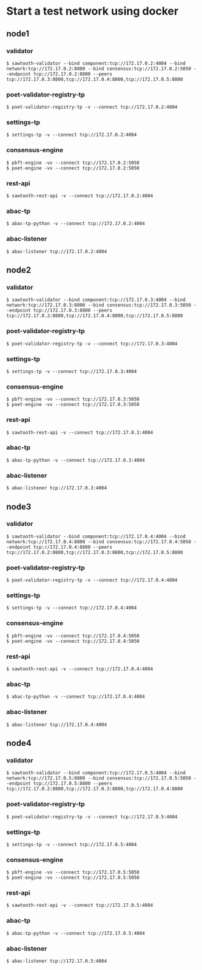 # Start a test network using docker
## node1
### validator
```
$ sawtooth-validator --bind component:tcp://172.17.0.2:4004 --bind network:tcp://172.17.0.2:8800 --bind consensus:tcp://172.17.0.2:5050 --endpoint tcp://172.17.0.2:8800 --peers tcp://172.17.0.3:8800,tcp://172.17.0.4:8800,tcp://172.17.0.5:8800
```
### poet-validator-registry-tp
```
$ poet-validator-registry-tp -v --connect tcp://172.17.0.2:4004
```
### settings-tp
```
$ settings-tp -v --connect tcp://172.17.0.2:4004
```
### consensus-engine
```
$ pbft-engine -vv --connect tcp://172.17.0.2:5050
$ poet-engine -vv --connect tcp://172.17.0.2:5050
```
### rest-api
```
$ sawtooth-rest-api -v --connect tcp://172.17.0.2:4004
```
### abac-tp
```
$ abac-tp-python -v --connect tcp://172.17.0.2:4004
```
### abac-listener
```
$ abac-listener tcp://172.17.0.2:4004
```
## node2
### validator
```
$ sawtooth-validator --bind component:tcp://172.17.0.3:4004 --bind network:tcp://172.17.0.3:8800 --bind consensus:tcp://172.17.0.3:5050 --endpoint tcp://172.17.0.3:8800 --peers tcp://172.17.0.2:8800,tcp://172.17.0.4:8800,tcp://172.17.0.5:8800
```
### poet-validator-registry-tp
```
$ poet-validator-registry-tp -v --connect tcp://172.17.0.3:4004
```
### settings-tp
```
$ settings-tp -v --connect tcp://172.17.0.3:4004
```
### consensus-engine
```
$ pbft-engine -vv --connect tcp://172.17.0.3:5050
$ poet-engine -vv --connect tcp://172.17.0.3:5050
```
### rest-api
```
$ sawtooth-rest-api -v --connect tcp://172.17.0.3:4004
```
### abac-tp
```
$ abac-tp-python -v --connect tcp://172.17.0.3:4004
```
### abac-listener
```
$ abac-listener tcp://172.17.0.3:4004
```
## node3
### validator
```
$ sawtooth-validator --bind component:tcp://172.17.0.4:4004 --bind network:tcp://172.17.0.4:8800 --bind consensus:tcp://172.17.0.4:5050 --endpoint tcp://172.17.0.4:8800 --peers tcp://172.17.0.2:8800,tcp://172.17.0.3:8800,tcp://172.17.0.5:8800
```
### poet-validator-registry-tp
```
$ poet-validator-registry-tp -v --connect tcp://172.17.0.4:4004
```
### settings-tp
```
$ settings-tp -v --connect tcp://172.17.0.4:4004
```
### consensus-engine
```
$ pbft-engine -vv --connect tcp://172.17.0.4:5050
$ poet-engine -vv --connect tcp://172.17.0.4:5050
```
### rest-api
```
$ sawtooth-rest-api -v --connect tcp://172.17.0.4:4004
```
### abac-tp
```
$ abac-tp-python -v --connect tcp://172.17.0.4:4004
```
### abac-listener
```
$ abac-listener tcp://172.17.0.4:4004
```
## node4
### validator
```
$ sawtooth-validator --bind component:tcp://172.17.0.5:4004 --bind network:tcp://172.17.0.5:8800 --bind consensus:tcp://172.17.0.5:5050 --endpoint tcp://172.17.0.5:8800 --peers tcp://172.17.0.2:8800,tcp://172.17.0.3:8800,tcp://172.17.0.4:8800
```
### poet-validator-registry-tp
```
$ poet-validator-registry-tp -v --connect tcp://172.17.0.5:4004
```
### settings-tp
```
$ settings-tp -v --connect tcp://172.17.0.5:4004
```
### consensus-engine
```
$ pbft-engine -vv --connect tcp://172.17.0.5:5050
$ poet-engine -vv --connect tcp://172.17.0.5:5050
```
### rest-api
```
$ sawtooth-rest-api -v --connect tcp://172.17.0.5:4004
```
### abac-tp
```
$ abac-tp-python -v --connect tcp://172.17.0.5:4004
```
### abac-listener
```
$ abac-listener tcp://172.17.0.5:4004
```

